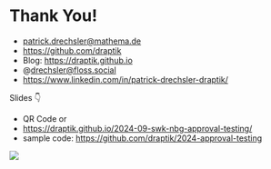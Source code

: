 # Thank You!

- patrick.drechsler@mathema.de
- https://github.com/draptik
- Blog: https://draptik.github.io
- @drechsler@floss.social
- https://www.linkedin.com/in/patrick-drechsler-draptik/

Slides 👇

- QR Code or
- https://draptik.github.io/2024-09-swk-nbg-approval-testing/
- sample code:
  https://github.com/draptik/2024-approval-testing

<img
  class="absolute top-10 right-30 h-70"
  src="/images/slides.png"
/>
